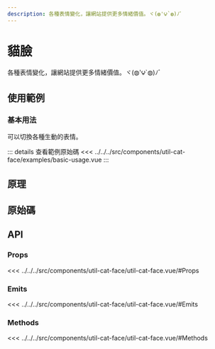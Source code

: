 ```yaml
---
description: 各種表情變化，讓網站提供更多情緒價值。ヾ(◍'౪`◍)ﾉﾞ
---
```


<script setup>
import SourceLinkList from '../../../src/components/source-link-list.vue'

import BasicUsage from '../../../src/components/util-cat-face/examples/basic-usage.vue'
</script>

# 貓臉 <Badge type="info" text="util" />

各種表情變化，讓網站提供更多情緒價值。ヾ(◍'౪`◍)ﾉﾞ

## 使用範例

### 基本用法

可以切換各種生動的表情。

<basic-usage/>

::: details 查看範例原始碼
<<< ../../../src/components/util-cat-face/examples/basic-usage.vue
:::

## 原理

## 原始碼

<source-link-list name="util-cat-face"/>

## API

### Props

<<< ../../../src/components/util-cat-face/util-cat-face.vue/#Props

### Emits

<<< ../../../src/components/util-cat-face/util-cat-face.vue/#Emits

### Methods

<<< ../../../src/components/util-cat-face/util-cat-face.vue/#Methods
